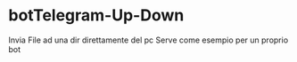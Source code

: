 # botTelegram-Up-Down
Invia File ad una dir direttamente del pc 
Serve come esempio per un proprio bot 
